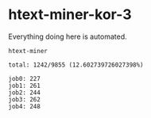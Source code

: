 # htext-miner-kor-3

Everything doing here is automated.

```
htext-miner

total: 1242/9855 (12.602739726027398%)

job0: 227
job1: 261
job2: 244
job3: 262
job4: 248
```